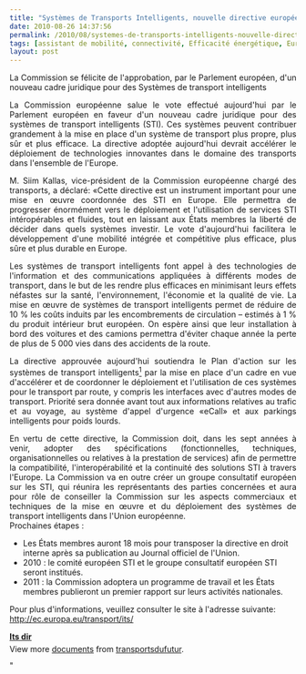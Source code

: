 ```yaml
---
title: "Systèmes de Transports Intelligents, nouvelle directive européenne"
date: 2010-08-26 14:37:56
permalink: /2010/08/systemes-de-transports-intelligents-nouvelle-directive-europeenne.html
tags: [assistant de mobilité, connectivité, Efficacité énergétique, Europe, internet, partage de données]
layout: post
---
```


<p style="text-align: justify">La Commission se félicite de l'approbation, par le Parlement européen, d'un nouveau cadre juridique pour des Systèmes de transport intelligents</p> <p style="text-align: justify">La Commission européenne salue le vote effectué aujourd'hui par le Parlement européen en faveur d'un nouveau cadre juridique pour des systèmes de transport intelligents (STI). Ces systèmes peuvent contribuer grandement à la mise en place d'un système de transport plus propre, plus sûr et plus efficace. La directive adoptée aujourd'hui devrait accélérer le déploiement de technologies innovantes dans le domaine des transports dans l'ensemble de l'Europe.</p> <p style="text-align: justify">M. Siim Kallas, vice-président de la Commission européenne chargé des transports, a déclaré: «Cette directive est un instrument important pour une mise en œuvre coordonnée des STI en Europe. Elle permettra de progresser énormément vers le déploiement et l'utilisation de services STI intéropérables et fluides, tout en laissant aux États membres la liberté de décider dans quels systèmes investir. Le vote d'aujourd'hui facilitera le développement d'une mobilité intégrée et compétitive plus efficace, plus sûre et plus durable en Europe.</p> <p style="text-align: justify"> </p>  <!--more-->   <p style="text-align: justify">Les systèmes de transport intelligents font appel à des technologies de l'information et des communications appliquées à différents modes de transport, dans le but de les rendre plus efficaces en minimisant leurs effets néfastes sur la santé, l'environnement, l'économie et la qualité de vie. La mise en œuvre de systèmes de transport intelligents permet de réduire de 10 % les coûts induits par les encombrements de circulation – estimés à 1 % du produit intérieur brut européen. On espère ainsi que leur installation à bord des voitures et des camions permettra d'éviter chaque année la perte de plus de 5 000 vies dans des accidents de la route.</p> <p style="text-align: justify">La directive approuvée aujourd'hui soutiendra le Plan d'action sur les systèmes de transport intelligents<a href="http://europa.eu/rapid/pressReleasesAction.do?reference=IP/10/891&format=HTML&aged=0&language=FR&guiLanguage=fr#footnote-1#footnote-1"><sup>1</sup></a> par la mise en place d'un cadre en vue d'accélérer et de coordonner le déploiement et l'utilisation de ces systèmes pour le transport par route, y compris les interfaces avec d'autres modes de transport. Priorité sera donnée avant tout aux informations relatives au trafic et au voyage, au système d'appel d'urgence «eCall» et aux parkings intelligents pour poids lourds.</p> <p style="text-align: justify">En vertu de cette directive, la Commission doit, dans les sept années à venir, adopter des spécifications (fonctionnelles, techniques, organisationnelles ou relatives à la prestation de services) afin de permettre la compatibilité, l'interopérabilité et la continuité des solutions STI à travers l'Europe. La Commission va en outre créer un groupe consultatif européen sur les STI, qui réunira les représentants des parties concernées et aura pour rôle de conseiller la Commission sur les aspects commerciaux et techniques de la mise en œuvre et du déploiement des systèmes de transport intelligents dans l'Union européenne.<br />Prochaines étapes :</p> <ul> <li>Les États membres auront 18 mois pour transposer la directive en droit interne après sa publication au Journal officiel de l'Union.</li> <li>2010 : le comité européen STI et le groupe consultatif européen STI seront institués.</li> <li>2011 : la Commission adoptera un programme de travail et les États membres publieront un premier rapport sur leurs activités nationales.</li> </ul> <p>Pour plus d'informations, veuillez consulter le site à l'adresse suivante: <a href="http://ec.europa.eu/transport/its/">http://ec.europa.eu/transport/its/</a></p> <div id="__ss_5059893" style="width: 477px"><strong style="margin: 12px 0 4px"><a href="http://www.slideshare.net/transportsdufutur/its-dir" title="Its dir">Its dir</a></strong>      <div style="padding: 5px 0 12px">View more <a href="http://www.slideshare.net/">documents</a> from <a href="http://www.slideshare.net/transportsdufutur">transportsdufutur</a>.</div> </div>"
